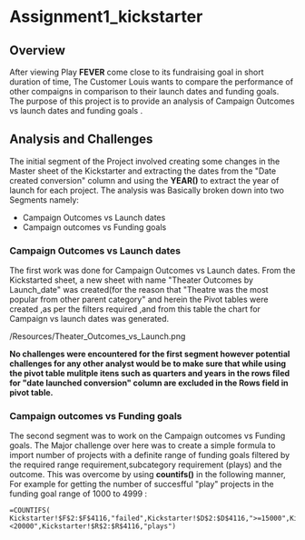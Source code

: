 # Assignment1_kickstarter
## Overview
After viewing Play **FEVER** come close to its fundraising goal in short duration of time, The Customer Louis wants to compare the performance of other compaigns in comparison to their launch dates and funding goals. The purpose of this project is to provide an analysis of Campaign Outcomes vs launch dates and funding goals . 
## Analysis and Challenges
The initial segment of the Project involved creating some changes in the Master sheet of the Kickstarter and extracting the dates from the "Date created conversion" column and using the **YEAR()** to extract the year of launch for each project. 
The analysis was Basically broken down into two Segments namely:
* Campaign Outcomes vs Launch dates
* Campaign outcomes vs Funding goals 

### Campaign Outcomes vs Launch dates
The first work was done for Campaign Outcomes vs Launch dates. From the Kickstarted sheet, a new sheet with name "Theater Outcomes by Launch_date" was created(for the reason that "Theatre was the most popular from other parent category" and herein the Pivot tables were created ,as per the filters required ,and from this table the chart for Campaign vs launch dates was generated. 



/Resources/Theater_Outcomes_vs_Launch.png

**No challenges were encountered for the first segment however potential challenges for any other analyst would be to make sure that while using the pivot table  mulitple itens such as quarters and years in the rows filed for "date launched conversion" column are excluded in the Rows field in pivot table.** 

### Campaign outcomes vs Funding goals
The second segment was to work on the Campaign outcomes vs Funding goals. The Major challenge over here was to create a simple formula to import number of projects  with a definite range of funding goals filtered by the required range requirement,subcategory requirement (plays) and the outcome.
This was overcome by using **countifs()** in the following manner, For example for getting the number of succesfful "play" projects in the funding goal range of 1000 to 4999 :
```
=COUNTIFS( Kickstarter!$F$2:$F$4116,"failed",Kickstarter!$D$2:$D$4116,">=15000",Kickstarter!$D$2:$D$4116,"<20000",Kickstarter!$R$2:$R$4116,"plays")
```



